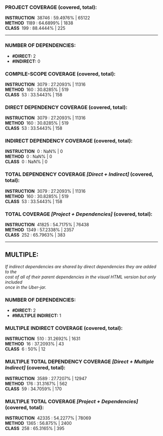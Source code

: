 ### PROJECT COVERAGE (covered, total):  
**INSTRUCTION** &nbsp;38746 : 59.4976% | 65122  
**METHOD** &nbsp;1189 : 64.6899% | 1838  
**CLASS** &nbsp;199 : 88.4444% | 225  
  
----------------------------------------------------------------  
### **NUMBER OF DEPENDENCIES:**   
- **#DIRECT:** 2  
- **#INDIRECT:** 0  
### COMPILE-SCOPE COVERAGE (covered, total):  
**INSTRUCTION** &nbsp;3079 : 27.2093% | 11316  
**METHOD** &nbsp;160 : 30.8285% | 519  
**CLASS** &nbsp;53 : 33.5443% | 158  
  
### DIRECT DEPENDENCY COVERAGE (covered, total):  
**INSTRUCTION** &nbsp;3079 : 27.2093% | 11316  
**METHOD** &nbsp;160 : 30.8285% | 519  
**CLASS** &nbsp;53 : 33.5443% | 158  
  
### INDIRECT DEPENDENCY COVERAGE (covered, total):  
**INSTRUCTION** &nbsp;0 : NaN% | 0  
**METHOD** &nbsp;0 : NaN% | 0  
**CLASS** &nbsp;0 : NaN% | 0  
  
### TOTAL DEPENDENCY COVERAGE _[Direct + Indirect]_ (covered, total):  
**INSTRUCTION** &nbsp;3079 : 27.2093% | 11316  
**METHOD** &nbsp;160 : 30.8285% | 519  
**CLASS** &nbsp;53 : 33.5443% | 158  
  
### TOTAL COVERAGE _[Project + Dependencies]_ (covered, total):  
**INSTRUCTION** &nbsp;41825 : 54.7175% | 76438  
**METHOD** &nbsp;1349 : 57.2338% | 2357  
**CLASS** &nbsp;252 : 65.7963% | 383  
  
----------------------------------------------------------------  
## MULTIPLE:  
_If indirect dependencies are shared by direct dependencies they are added to the  
cost of all of their parent dependencies in the visual HTML version but only included  
once in the Uber-jar._  
### **NUMBER OF DEPENDENCIES:**   
- **#DIRECT:** 2  
- **#MULTIPLE INDIRECT:** 1  
### MULTIPLE INDIRECT COVERAGE (covered, total):  
**INSTRUCTION** &nbsp;510 : 31.2692% | 1631  
**METHOD** &nbsp;16 : 37.2093% | 43  
**CLASS** &nbsp;6 : 50% | 12  
  
### MULTIPLE TOTAL DEPENDENCY COVERAGE _[Direct + Multiple Indirect]_ (covered, total):  
**INSTRUCTION** &nbsp;3589 : 27.7207% | 12947  
**METHOD** &nbsp;176 : 31.3167% | 562  
**CLASS** &nbsp;59 : 34.7059% | 170  
  
### MULTIPLE TOTAL COVERAGE _[Project + Dependencies]_ (covered, total):  
**INSTRUCTION** &nbsp;42335 : 54.2277% | 78069  
**METHOD** &nbsp;1365 : 56.875% | 2400  
**CLASS** &nbsp;258 : 65.3165% | 395  
